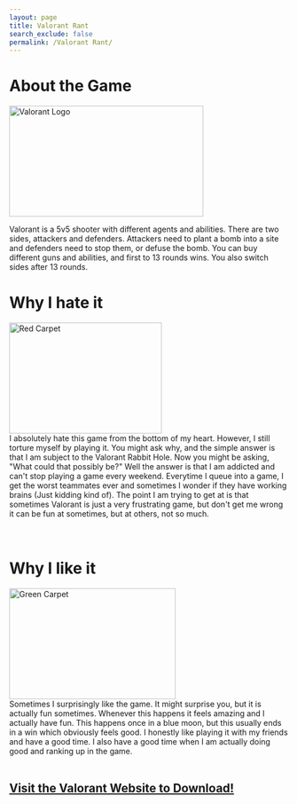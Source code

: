 ```yaml
---
layout: page 
title: Valorant Rant
search_exclude: false
permalink: /Valorant Rant/
---
```


<h1><strong>About the Game</strong></h1>

<img src="{{site.baseurl}}/images/valorant logo.jpg" alt="Valorant Logo" width="350" height="200">

Valorant is a 5v5 shooter with different agents and abilities. There are two sides, attackers and defenders. Attackers need to plant a bomb into a site and defenders need to stop them, or defuse the bomb. You can buy different guns and abilities, and first to 13 rounds wins. You also switch sides after 13 rounds.


<h1><strong>Why I hate it</strong></h1>
<img src="{{site.baseurl}}/images/FWgaFFEaAAAsXXN.jpg" alt="Red Carpet" width="275" height="200">
<br>
I absolutely hate this game from the bottom of my heart. However, I still torture myself by playing it. You might ask why, and the simple answer is that I am subject to the Valorant Rabbit Hole. Now you might be asking, "What could that possibly be?" Well the answer is that I am addicted and can't stop playing a game every weekend. Everytime I queue into a game, I get the worst teammates ever and sometimes I wonder if they have working brains (Just kidding kind of). The point I am trying to get at is that sometimes Valorant is just a very frustrating game, but don't get me wrong it can be fun at sometimes, but at others, not so much.
<br>
<br>
<br>
<h1><strong>Why I like it</strong></h1>

<img src="{{site.baseurl}}/images/FSLicvGVUAASQOZ.jpg" alt="Green Carpet" width="300" height="200">
<br>
Sometimes I surprisingly like the game. It might surprise you, but it is actually fun sometimes. Whenever this happens it feels amazing and I actually have fun. This happens once in a blue moon, but this usually ends in a win which obviously feels good. I honestly like playing it with my friends and have a good time. I also have a good time when I am actually doing good and ranking up in the game.
<br>
<br>
<h2><strong><a href="https://playvalorant.com/en-us/">Visit the Valorant Website to Download!</a></strong></h2>